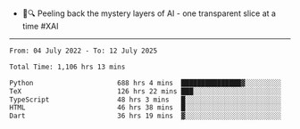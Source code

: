 - 🧅🔍 Peeling back the mystery layers of AI - one transparent slice at a time #XAI

---

<!--START_SECTION:waka-->

```txt
From: 04 July 2022 - To: 12 July 2025

Total Time: 1,106 hrs 13 mins

Python                     688 hrs 4 mins  ███████████████▓░░░░░░░░░   62.20 %
TeX                        126 hrs 22 mins ███░░░░░░░░░░░░░░░░░░░░░░   11.42 %
TypeScript                 48 hrs 3 mins   █░░░░░░░░░░░░░░░░░░░░░░░░   04.34 %
HTML                       46 hrs 38 mins  █░░░░░░░░░░░░░░░░░░░░░░░░   04.22 %
Dart                       36 hrs 19 mins  ▓░░░░░░░░░░░░░░░░░░░░░░░░   03.28 %
```

<!--END_SECTION:waka-->
